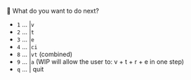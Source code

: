 🚀 What do you want to do next?

- `1` ... |`v`
- `2` ... |`t`
- `3` ... |`e`
- `4` ... |`ci`
- `8` ... |`vt` (combined)
- `9` ... |`a` (WIP will allow the user to: v + t + r + e in one step)
- `q` ... | quit
